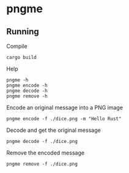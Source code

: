 # pngme

## Running

Compile
```
cargo build
```

Help
```
pngme -h 
pngme encode -h
pngme decode -h
pngme remove -h
```

Encode an original message into a PNG image
```
pngme encode -f ./dice.png -m "Hello Rust"
```

Decode and get the original message

```
pngme decode -f ./dice.png
```

Remove the encoded message

```
pngme remove -f ./dice.png
```
